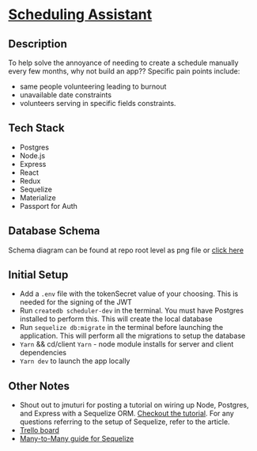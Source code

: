 # [Scheduling Assistant](https://befree-scheduler.herokuapp.com/)

## Description
To help solve the annoyance of needing to create a schedule manually every few months, why not build an app??
Specific pain points include: 
- same people volunteering leading to burnout
- unavailable date constraints
- volunteers serving in specific fields constraints.

## Tech Stack
- Postgres
- Node.js
- Express
- React
- Redux
- Sequelize
- Materialize
- Passport for Auth


## Database Schema
Schema diagram can be found at repo root level as png file or [click here](https://github.com/jamesmart77/scheduling_app/blob/master/Scheduling_app.png)


## Initial Setup
 - Add a `.env` file with the tokenSecret value of your choosing. This is needed for the signing of the JWT
 - Run `createdb scheduler-dev` in the terminal. You must have Postgres installed to perform this. This will create the local database
 - Run `sequelize db:migrate` in the terminal before launching the application. This will perform all the migrations to setup the database
 - `Yarn` && cd/client `Yarn` - node module installs for server and client dependencies
 - `Yarn dev` to launch the app locally

## Other Notes
- Shout out to jmuturi for posting a tutorial on wiring up Node, Postgres, and Express with a Sequelize ORM. [Checkout the tutorial](https://scotch.io/tutorials/getting-started-with-node-express-and-postgres-using-sequelize). For any questions referring to the setup of Sequelize, refer to the article.
- [Trello board](https://trello.com/b/g8gfhwPm/scheduler)
- [Many-to-Many guide for Sequelize](https://medium.com/@THEozmic/how-to-create-many-to-many-relationship-using-sequelize-orm-postgres-on-express-677753a3edb5)

